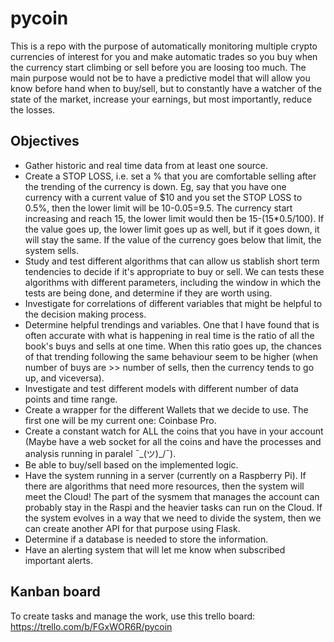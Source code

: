 # pycoin

This is a repo with the purpose of automatically monitoring multiple crypto currencies of interest for you and make automatic trades so you buy when the currency start climbing or sell before you are loosing too much. The main purpose would not be to have a predictive model that will allow you know before hand when to buy/sell, but to constantly have a watcher of the state of the market, increase your earnings, but most importantly, reduce the losses.

## Objectives

- Gather historic and real time data from at least one source.
- Create a STOP LOSS, i.e. set a % that you are comfortable selling after the trending of the currency is down. Eg, say that you have one currency with a current value of $10 and you set the STOP LOSS to 0.5%, then the lower limit will be 10-0.05=9.5. The currency start increasing and reach 15, the lower limit would then be 15-(15*0.5/100). If the value goes up, the lower limit goes up as well, but if it goes down, it will stay the same. If the value of the currency goes below that limit, the system sells.
- Study and test different algorithms that can allow us stablish short term tendencies to decide if it's appropriate to buy or sell. We can tests these algorithms with different parameters, including the window in which the tests are being done, and determine if they are worth using.
- Investigate for correlations of different variables that might be helpful to the decision making process.
- Determine helpful trendings and variables. One that I have found that is often accurate with what is happening in real time is the ratio of all the book's buys and sells at one time. When this ratio goes up, the chances of that trending following the same behaviour seem to be higher (when number of buys are >> number of sells, then the currency tends to go up, and viceversa).
- Investigate and test different models with different number of data points and time range.
- Create a wrapper for the different Wallets that we decide to use. The first one will be my current one: Coinbase Pro.
- Create a constant watch for ALL the coins that you have in your account (Maybe have a web socket for all the coins and have the processes and analysis running in paralel ¯\_(ツ)_/¯).
- Be able to buy/sell based on the implemented logic.
- Have the system running in a server (currently on a Raspberry Pi). If there are algorithms that need more resources, then the system will meet the Cloud! The part of the sysmem that manages the account can probably stay in the Raspi and the heavier tasks can run on the Cloud. If the system evolves in a way that we need to divide the system, then we can create another API for that purpose using Flask.
- Determine if a database is needed to store the information.
- Have an alerting system that will let me know when subscribed important alerts.

## Kanban board

To create tasks and manage the work, use this trello board: https://trello.com/b/FGxWOR6R/pycoin
